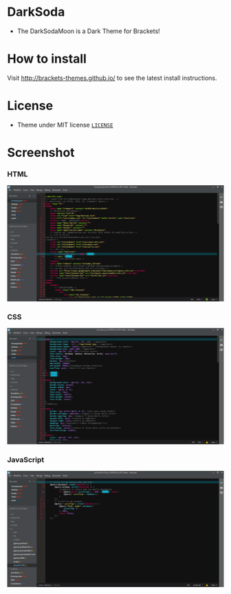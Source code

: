 # DarkSoda


* The DarkSodaMoon is a Dark Theme for Brackets!


# How to install

Visit http://brackets-themes.github.io/ to see the latest install instructions.


# License

* Theme under MIT license [`LICENSE`](LICENSE)


# Screenshot

### HTML

![HTML Screenshot](https://github.com/Brackets-Themes/DarkSoda/blob/master/screenshots/HTML.png)

### CSS

![CSS Screenshot](https://github.com/Brackets-Themes/DarkSoda/blob/master/screenshots/CSS.png)

### JavaScript

![JS Screenshot](https://github.com/Brackets-Themes/DarkSoda/blob/master/screenshots/JS.png)
